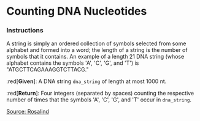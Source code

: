# Counting DNA Nucleotides

### Instructions
A string is simply an ordered collection of symbols selected from some alphabet and formed into a word; the length of a string is the number of symbols that it contains. An example of a length 21 DNA string (whose alphabet contains the symbols 'A', 'C', 'G', and 'T') is "ATGCTTCAGAAAGGTCTTACG."

:red[**Given**]: A DNA string `dna_string` of length at most 1000 nt.

:red[**Return**]: Four integers (separated by spaces) counting the respective number of times that the symbols 'A', 'C', 'G', and 'T' occur in `dna_string`.

[Source: Rosalind](https://rosalind.info/problems/dna/)

